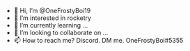 - 👋 Hi, I’m @OneFrostyBoi19
- 👀 I’m interested in rocketry
- 🌱 I’m currently learning ...
- 💞️ I’m looking to collaborate on ...
- 📫 How to reach me? Discord. DM me. OneFrostyBoi#5355

<!---
OneFrostyBoi19/OneFrostyBoi19 is a ✨ special ✨ repository because its `README.md` (this file) appears on your GitHub profile.
You can click the Preview link to take a look at your changes.
--->
